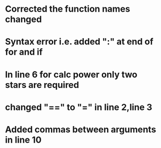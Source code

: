 # Corrected the function names changed
# Syntax error i.e. added ":" at end of for and if
# In line 6 for calc power only two stars are required
# changed "==" to "=" in line 2,line 3
# Added commas between arguments in line 10